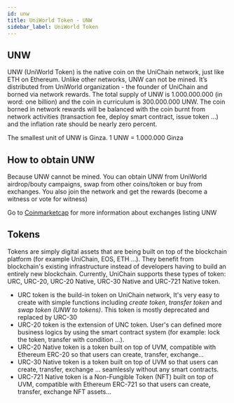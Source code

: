 ```yaml
---
id: unw
title: UniWorld Token - UNW
sidebar_label: UniWorld Token
---
```


## UNW

UNW (UniWorld Token) is the native coin on the UniChain network, just like ETH on Ethereum. Unlike other networks, UNW can not be mined. It’s distributed from UniWorld organization - the founder of UniChain and borned via network rewards. 
The total supply of UNW is 1.000.000.000 (in word: one billion) and the coin in curriculum is 300.000.000 UNW.
The coin borned in network rewards will be balanced with the coin burnt from network activities (transaction fee, deploy smart contract, issue token …) and the inflation rate should be nearly zero percent.

The smallest unit of UNW is Ginza. 1 UNW = 1.000.000 Ginza

## How to obtain UNW

Because UNW cannot be mined. You can obtain UNW from UniWorld airdrop/bouty campaigns, swap from other coins/token or buy from exchanges. You also join the network and get the rewards (become a witness or vote for witness)

Go to [Coinmarketcap](https://coinmarketcap.com/currencies/uniworld/markets/) for more information about exchanges listing UNW

## Tokens

Tokens are simply digital assets that are being built on top of the blockchain platform (for example UniChain, EOS, ETH ...). They benefit from blockchain's existing infrastructure instead of developers having to build an entirely new blockchain. Currently, UniChain supports these types of token: URC, URC-20, URC-20 Native, URC-30 Native and URC-721 Native token.
- URC token is the build-in token on UniChain network, It's very easy to create with simple functions including *create token*, *transfer token* and *swap token (UNW to tokens)*. This token is mostly deprecated and replaced by URC-30
- URC-20 token is the extension of UNC token. User's can defined more business logics by using the smart contract system (for example: lock the token, transfer with condition ...).
- URC-20 Native token is a token built on top of UVM, compatible with Ethereum ERC-20 so that users can create, transfer, exchange...
- URC-30 Native token is a token built on top of UVM so that users can create, transfer, exchange ... seamlessly without any smart contracts.
- URC-721 Native token is a Non-Fungible Token (NFT) built on top of UVM, compatible with Ethereum ERC-721 so that users can create, transfer, exchange NFT assets...
